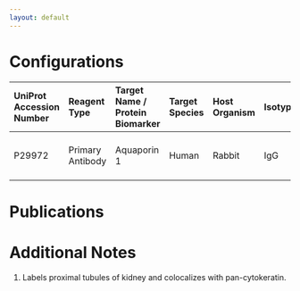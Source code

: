 ```yaml
---
layout: default
---
```


# Configurations

| UniProt Accession Number   | Reagent Type     | Target Name / Protein Biomarker   | Target Species   | Host Organism   | Isotype   | Clonality   | Vendor   | Catalog Number   | Conjugate   | RRID       | Availability   | Method                 | Tissue Preservation   | Target Tissue   | Tissue State   | Detergent         | Antigen Retrieval Conditions   | Dye Inactivation Conditions   | Recommend   | Agree               | Disagree   | Contributor         | Notes       |
|:---------------------------|:-----------------|:----------------------------------|:-----------------|:----------------|:----------|:------------|:---------|:-----------------|:------------|:-----------|:---------------|:-----------------------|:----------------------|:----------------|:---------------|:------------------|:-------------------------------|:------------------------------|:------------|:--------------------|:-----------|:--------------------|:------------|
| P29972                     | Primary Antibody | Aquaporin 1                       | Human            | Rabbit          | IgG       | EPR11588(B) | Abcam    | ab225225         | AF647       | AB_2810992 | Stock          | Multiplexed 2D Imaging | 4% PFA Fixed Frozen   | Kidney          | NA             | 0.3% Triton-X-100 | NA                             | NA                            | Yes         | [0000-0002-2950-2683](https://orcid.org/0000-0002-2950-2683) | NA         | [0000-0002-2950-2683](https://orcid.org/0000-0002-2950-2683) | [1](#notes) |

# Publications



# Additional Notes

<a name="notes"></a>
1. Labels proximal tubules of kidney and colocalizes with pan-cytokeratin.
